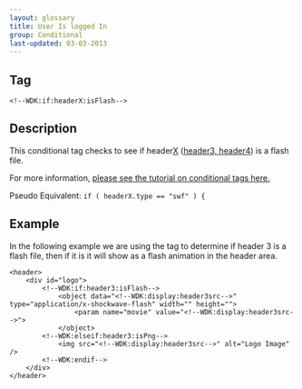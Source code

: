 ```yaml
---
layout: glossary
title: User Is logged In
group: Conditional
last-updated: 03-03-2013
---
```



## Tag

`<!--WDK:if:headerX:isFlash-->`

## Description

This conditional tag checks to see if header<span style="text-decoration: underline;">X</span> (<a href="#" target="_blank">header3, header4</a>) is a flash file.

For more information, [please see the tutorial on conditional tags here.](/pages/tutorials/12conditional-tags.html)

Pseudo Equivalent:
`if ( headerX.type == "swf" ) {`

## Example
In the following example we are using the tag to determine if header 3 is a flash file, then if it is it will show as a flash animation in the header area.


~~~
<header>
	<div id="logo">
		<!--WDK:if:header3:isFlash-->
			<object data="<!--WDK:display:header3src-->" type="application/x-shockwave-flash" width="" height="">
				<param name="movie" value="<!--WDK:display:header3src-->">
			</object>
		<!--WDK:elseif:header3:isPng-->
			<img src="<!--WDK:display:header3src-->" alt="Logo Image" />
		<!--WDK:endif-->
	</div>
</header>
~~~
